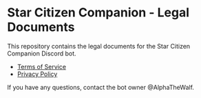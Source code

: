 # Star Citizen Companion - Legal Documents

This repository contains the legal documents for the Star Citizen Companion Discord bot.

- [Terms of Service](./TERMS_OF_SERVICE.md)
- [Privacy Policy](./PRIVACY_POLICY.md)

If you have any questions, contact the bot owner @AlphaTheWalf.
